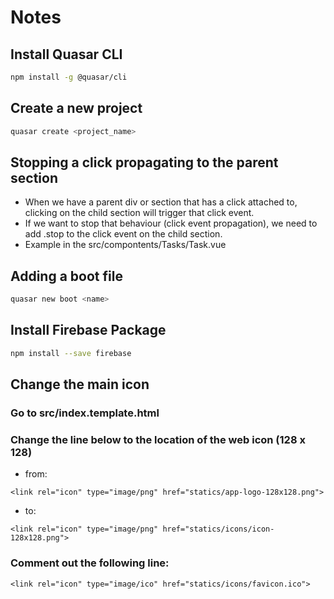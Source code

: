 # Notes
## Install Quasar CLI
```bash
npm install -g @quasar/cli
```

## Create a new project
```bash
quasar create <project_name>
```

## Stopping a click propagating to the parent section
- When we have a parent div or section that has a click attached to, clicking on the child section will trigger that click event. 
- If we want to stop that behaviour (click event propagation), we need to add .stop to the click event on the child section.
- Example in the src/compontents/Tasks/Task.vue

## Adding a boot file
```bash
quasar new boot <name>
```

## Install Firebase Package
```bash
npm install --save firebase
```

## Change the main icon
### Go to src/index.template.html
### Change the line below to the location of the web icon (128 x 128)
- from:
```
<link rel="icon" type="image/png" href="statics/app-logo-128x128.png">
```
- to:
```
<link rel="icon" type="image/png" href="statics/icons/icon-128x128.png">
```
### Comment out the following line:
```
<link rel="icon" type="image/ico" href="statics/icons/favicon.ico">
```